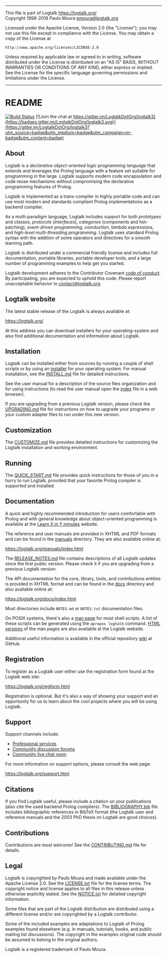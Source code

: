 ________________________________________________________________________

This file is part of Logtalk <https://logtalk.org/>  
Copyright 1998-2018 Paulo Moura <pmoura@logtalk.org>

Licensed under the Apache License, Version 2.0 (the "License");
you may not use this file except in compliance with the License.
You may obtain a copy of the License at

    http://www.apache.org/licenses/LICENSE-2.0

Unless required by applicable law or agreed to in writing, software
distributed under the License is distributed on an "AS IS" BASIS,
WITHOUT WARRANTIES OR CONDITIONS OF ANY KIND, either express or implied.
See the License for the specific language governing permissions and
limitations under the License.
________________________________________________________________________


README
======

[![Build Status](https://travis-ci.org/LogtalkDotOrg/logtalk3.svg?branch=master)](https://travis-ci.org/LogtalkDotOrg/logtalk3) [![Join the chat at https://gitter.im/LogtalkDotOrg/logtalk3](https://badges.gitter.im/LogtalkDotOrg/logtalk3.svg)](https://gitter.im/LogtalkDotOrg/logtalk3?utm_source=badge&utm_medium=badge&utm_campaign=pr-badge&utm_content=badge)


About
-----

Logtalk is a *declarative object-oriented logic programming language* that
extends and leverages the Prolog language with a feature set suitable for
programming in the large. Logtalk supports modern code encapsulation and
code reuse mechanisms without compromising the declarative programming
features of Prolog.

Logtalk is implemented as a trans-compiler in highly portable code and can
use most modern and standards compliant Prolog implementations as a backend
compiler.

As a multi-paradigm language, Logtalk includes support for both *prototypes*
and *classes*, *protocols* (*interfaces*), *categories* (components and
hot-patching), *event-driven programming*, *coinduction*, *lambda expressions*,
and *high-level multi-threading programming*. Logtalk uses standard Prolog
syntax with the addition of some operators and directives for a smooth learning
path.

Logtalk is distributed under a commercial friendly license and includes full
documentation, portable libraries, portable developer tools, and a large number
of programming examples to help get you started.

Logtalk development adheres to the Contributor Covenant [code of conduct](CODE_OF_CONDUCT.md).
By participating, you are expected to uphold this code. Please report
unacceptable behavior to contact@logtalk.org.


Logtalk website
---------------

The latest stable release of the Logtalk is always available at:

https://logtalk.org/

At this address you can download installers for your operating-system and also
find additional documentation and information about Logtalk.


Installation
------------

Logtalk can be installed either from sources by running a couple of shell
scripts or by using an [installer](https://logtalk.org/download.html) for your
operating system. For manual installation, see the [INSTALL.md](INSTALL.md)
file for detailed instructions.

See the user manual for a description of the source files organization
and for using instructions (to read the user manual open the
[index](manuals/index.html) file in a web browser).

If you are upgrading from a previous Logtalk version, please check the
[UPGRADING.md](UPGRADING.md) file for instructions on how to upgrade your
programs or your custom adapter files to run under this new version.


Customization
-------------

The [CUSTOMIZE.md](CUSTOMIZE.md) file provides detailed instructions for
customizing the Logtalk installation and working environment.


Running
-------

The [QUICK_START.md](QUICK_START.md) file provides quick instructions for
those of you in a hurry to run Logtalk, provided that your favorite Prolog
compiler is supported and installed.


Documentation
-------------

A quick and highly recommended introduction for users comfortable with Prolog
and with general knowledge about object-oriented programming is available at
the [Learn X in Y minutes](https://learnxinyminutes.com/docs/logtalk/) website.

The reference and user manuals are provided in XHTML and PDF formats and can be
found in the [manuals](manuals/) directory. They are also available online at:

https://logtalk.org/manuals/index.html

The [RELEASE_NOTES.md](RELEASE_NOTES.md) file contains descriptions of all
Logtalk updates since the first public version. Please check it if you are
upgrading from a previous Logtalk version.

The API documentation for the core, library, tools, and contributions entities
is provided in XHTML format and can be found in the [docs](docs/) directory and
also available online at:

https://logtalk.org/docs/index.html

Most directories include `NOTES.md` or `NOTES.txt` documentation files.

On POSIX systems, there's also a [man page](man/man1) for most shell scripts.
A list of these scripts can be generated using the `apropos logtalk` command.
[HTML versions](https://logtalk.org/man/) of the man pages are also available
at the Logtalk website.

Additional useful information is available in the official repository
[wiki](https://github.com/LogtalkDotOrg/logtalk3/wiki) at GitHub.


Registration
------------

To register as a Logtalk user either use the registration form found at
the Logtalk web site:

https://logtalk.org/regform.html

Registration is optional. But it's also a way of showing your support and
an opportunity for us to learn about the cool projects where you will be
using Logtalk.


Support
-------

Support channels include:

* [Professional services](https://logtalk.pt/)
* [Community discussion forums](https://forums.logtalk.org/)
* [Community live chat room](https://gitter.im/LogtalkDotOrg/logtalk3)

For more information on support options, please consult the web page:

https://logtalk.org/support.html


Citations
---------

If you find Logtalk useful, please include a citation on your publications
(also cite the used backend Prolog compilers). The [BIBLIOGRAPHY.bib](BIBLIOGRAPHY.bib)
file includes bibliographic references in BibTeX format (the Logtalk user
and reference manuals and the 2003 PhD thesis on Logtalk are good choices).


Contributions
-------------

Contributions are most welcome! See the [CONTRIBUTING.md](CONTRIBUTING.md) file
for details.


Legal
-----

Logtalk is copyrighted by Paulo Moura and made available under the Apache
License 2.0. See the [LICENSE.txt](LICENSE.txt) file for the license terms.
The copyright notice and license applies to all files in this release unless
otherwise explicitly stated. See the [NOTICE.txt](NOTICE.txt) for detailed
copyright information.

Some files that are part of the Logtalk distribution are distributed using
a different license and/or are copyrighted by a Logtalk contributor.

Some of the included examples are adaptations to Logtalk of Prolog examples
found elsewhere (e.g. in manuals, tutorials, books, and public mailing list
discussions). The copyright in the examples original code should be assumed
to belong to the original authors.

Logtalk is a registered trademark of Paulo Moura.
